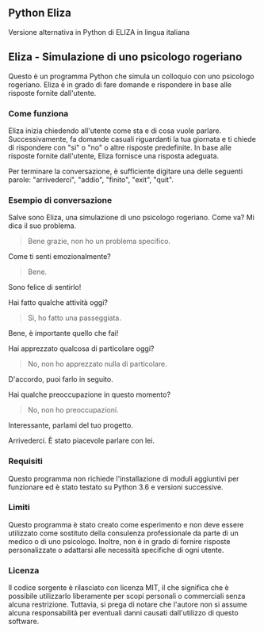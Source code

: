 ## Python Eliza
Versione alternativa in Python di ELIZA in lingua italiana

## Eliza - Simulazione di uno psicologo rogeriano

Questo è un programma Python che simula un colloquio con uno psicologo rogeriano. Eliza è in grado di fare domande e rispondere in base alle risposte fornite dall'utente.

### Come funziona

Eliza inizia chiedendo all'utente come sta e di cosa vuole parlare. Successivamente, fa domande casuali riguardanti la tua giornata e ti chiede di rispondere con "si" o "no" o altre risposte predefinite. In base alle risposte fornite dall'utente, Eliza fornisce una risposta adeguata.

Per terminare la conversazione, è sufficiente digitare una delle seguenti parole: "arrivederci", "addio", "finito", "exit", "quit".

### Esempio di conversazione

Salve sono Eliza, una simulazione di uno psicologo rogeriano. Come va? Mi dica il suo problema.

> Bene grazie, non ho un problema specifico.

Come ti senti emozionalmente?

> Bene.

Sono felice di sentirlo!

Hai fatto qualche attività oggi?

> Si, ho fatto una passeggiata.

Bene, è importante quello che fai!

Hai apprezzato qualcosa di particolare oggi?

> No, non ho apprezzato nulla di particolare.

D'accordo, puoi farlo in seguito.

Hai qualche preoccupazione in questo momento?

> No, non ho preoccupazioni.

Interessante, parlami del tuo progetto.

Arrivederci. È stato piacevole parlare con lei.

### Requisiti

Questo programma non richiede l'installazione di moduli aggiuntivi per funzionare ed è stato testato su Python 3.6 e versioni successive.

### Limiti

Questo programma è stato creato come esperimento e non deve essere utilizzato come sostituto della consulenza professionale da parte di un medico o di uno psicologo. Inoltre, non è in grado di fornire risposte personalizzate o adattarsi alle necessità specifiche di ogni utente.

### Licenza
Il codice sorgente è rilasciato con licenza MIT, il che significa che è possibile utilizzarlo liberamente per scopi personali o commerciali senza alcuna restrizione. Tuttavia, si prega di notare che l'autore non si assume alcuna responsabilità per eventuali danni causati dall'utilizzo di questo software.
